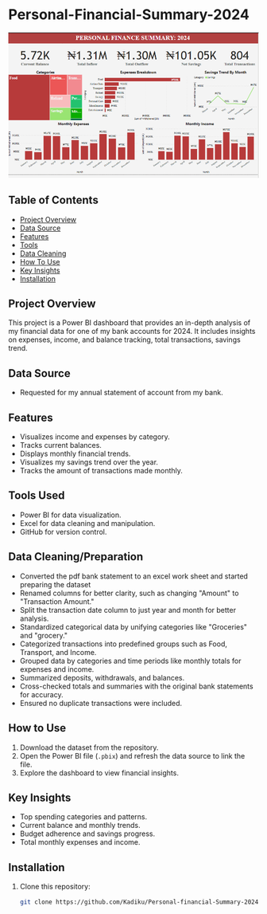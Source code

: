 # Personal-Financial-Summary-2024

![Dashboard Overview](https://github.com/Kadiku/Personal-Financial-Summary-2024/blob/main/Personal%20Financial%20Summary%20Dashboard.png)

## Table of Contents
- [Project Overview](##Project-Overview)
- [Data Source](##Data-Source)
- [Features](##Features)
- [Tools](##Tools-Used)
- [Data Cleaning](##Data-Cleaning/Preparation)
- [How To Use](##How-to-Use)
- [Key Insights](##Key-Insights)
- [Installation](##Installation)

## Project Overview
This project is a Power BI dashboard that provides an in-depth analysis of my financial data for one of my bank accounts for 2024. It includes insights on expenses, income, and balance tracking, total transactions, savings trend.

## Data Source
- Requested for my annual statement of account from my bank.

## Features
- Visualizes income and expenses by category.
- Tracks current balances.
- Displays monthly financial trends.
- Visualizes my savings trend over the year.
- Tracks the amount of transactions made monthly.

## Tools Used
- Power BI for data visualization.
- Excel for data cleaning and manipulation.
- GitHub for version control.

## Data Cleaning/Preparation
- Converted the pdf bank statement to an excel work sheet and started preparing the dataset
- Renamed columns for better clarity, such as changing "Amount" to "Transaction Amount."
- Split the transaction date column to just year and month for better analysis.
- Standardized categorical data by unifying categories like "Groceries" and "grocery."
- Categorized transactions into predefined groups such as Food, Transport, and Income.
- Grouped data by categories and time periods like monthly totals for expenses and income.
- Summarized deposits, withdrawals, and balances.
- Cross-checked totals and summaries with the original bank statements for accuracy.
- Ensured no duplicate transactions were included.

## How to Use
1. Download the dataset from the repository.
2. Open the Power BI file (`.pbix`) and refresh the data source to link the file.
3. Explore the dashboard to view financial insights.

## Key Insights
- Top spending categories and patterns.
- Current balance and monthly trends.
- Budget adherence and savings progress.
- Total monthly expenses and income.

## Installation
1. Clone this repository:
   ```bash
   git clone https://github.com/Kadiku/Personal-financial-Summary-2024.git
